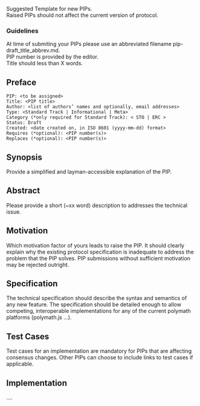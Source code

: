 Suggested Template for new PIPs.   
Raised PIPs should not affect the current version of protocol.  

### Guidelines
At time of submiting your PIPs please use an abbreviated filename pip-draft_title_abbrev.md.  
PIP number is provided by the editor.  
Title should less than X words.  


## Preface

    PIP: <to be assigned>
    Title: <PIP title>
    Author: <list of authors’ names and optionally, email addresses>
    Type: <Standard Track | Informational | Meta>
    Category (*only required for Standard Track): < STO | ERC > 
    Status: Draft
    Created: <date created on, in ISO 8601 (yyyy-mm-dd) format>
    Requires (*optional): <PIP number(s)>
    Replaces (*optional): <PIP number(s)>

## Synopsis
Provide a simplified and layman-accessible explanation of the PIP.

## Abstract
Please provide a short (~xx word) description to addresses the technical issue.

## Motivation
Which motivation factor of yours leads to raise the PIP. It should clearly explain why the existing protocol specification is inadequate to address the problem that the PIP solves. PIP submissions without sufficient motivation may be rejected outright.

## Specification
The technical specification should describe the syntax and semantics of any new feature. The specification should be detailed enough to allow competing, interoperable implementations for any of the current polymath platforms (polymath.js ...).

## Test Cases
Test cases for an implementation are mandatory for PIPs that are affecting consensus changes. Other PIPs can choose to include links to test cases if applicable.

## Implementation
....
